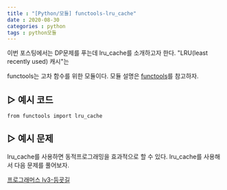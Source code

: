 ```yaml
---
title : "[Python/모듈] functools-lru_cache"
date : 2020-08-30
categories : python
tags : python모듈
---
```



이번 포스팅에서는 DP문제를 푸는데 lru_cache를 소개하고자 한다. "LRU(least recently used) 캐시"는 

functools는 고차 함수를 위한 모듈이다.
모듈 설명은 [functools](https://python.flowdas.com/library/functools.html)를 참고하자.

## ▷ 예시 코드
```{Python}
from functools import lru_cache
```


## ▷ 예시 문제

lru_cache를 사용하면 동적프로그래밍을 효과적으로 할 수 있다. lru_cache를 사용해서 다음 문제를 풀어보자.

[프로그래머스 lv3-등굣길](https://programmers.co.kr/learn/courses/30/lessons/42898)

